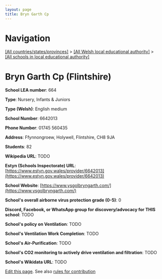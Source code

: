 ```yaml
---
layout: page
title: Bryn Garth Cp
---
```

# Navigation

[[All countries/states/provinces]](../../..) > [[All Welsh local educational authority]](../..) > [[All schools in local educational authority]](..)

# Bryn Garth Cp (Flintshire)

**School LEA number**: 664

**Type**: Nursery, Infants & Juniors

**Type (Welsh)**: English medium

**School Number**: 6642013

**Phone Number**: 01745 560435

**Address**: Ffynnongroew, Holywell, Flintshire, CH8 9JA

**Students**: 82

**Wikipedia URL**: TODO

**Estyn (Schools Inspectorate) URL**: [https://www.estyn.gov.wales/provider/6642013](https://www.estyn.gov.wales/provider/6642013)

**School Website**: [https://www.ysgolbryngarth.com/](https://www.ysgolbryngarth.com/)

**School's overall airborne virus protection grade (0-5)**: 0

**Discord, Facebook, or WhatsApp group for discovery/advocacy for THIS school**: TODO

**School's policy on Ventilation**: TODO

**School's Ventilation Work Completion**: TODO

**School's Air-Purification**: TODO

**School's CO2 monitoring to actively drive ventilation and filtration**: TODO

**School's Wikidata URL**: TODO




[Edit this page](https://github.com/VentilationProject/Wales/edit/prif/./Flintshire/Bryn_Garth_Cp.md). See also [rules for contribution](../../../contribution-rules/)
